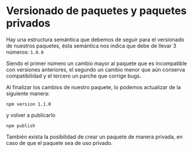 # Versionado de paquetes y paquetes privados

Hay una estructura semántica que debemos de seguir para el versionado de nuestros paquetes, ésta semántica nos indica que debe de llevar 3 números: `1.0.0`

Siendo el primer número un cambio mayor al paquete que es incompatible con versiones anteriores, el segundo un cambio menor que aún conserva compatibilidad y el tercero un parche que corrige bugs.

Al finalizar los cambios de nuestro paquete, lo podemos actualizar de la siguiente manera:

```shell
npm version 1.1.0
```

y volver a publicarlo

```shell
npm publish
```

También exista la posibilidad de crear un paquete de manera privada, en caso de que el paquete sea de uso privado.